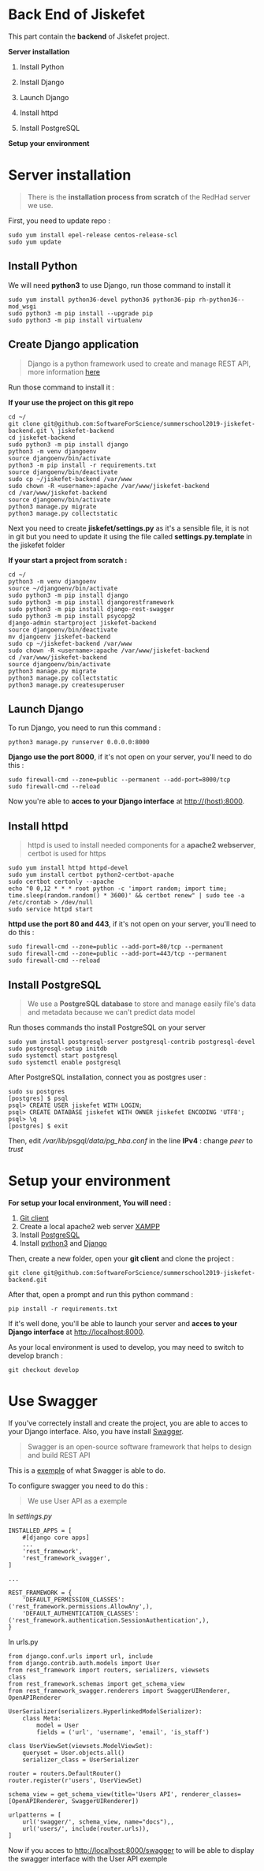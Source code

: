 
# Back End of Jiskefet

  

This part contain the **backend** of Jiskefet project.

**Server installation**

1. Install Python

2. Install Django

3. Launch Django

4. Install httpd

5. Install PostgreSQL

**Setup your environment**

  

# Server installation


> There is the **installation process from scratch** of the RedHad
> server we use.

First, you need to update repo : 

    sudo yum install epel-release centos-release-scl
    sudo yum update

## Install Python

We will need **python3** to use Django, run those command to install it
  
    sudo yum install python36-devel python36 python36-pip rh-python36--mod_wsgi
    sudo python3 -m pip install --upgrade pip
    sudo python3 -m pip install virtualenv

  

## Create Django application

> Django is a python framework used to create and manage REST API, more
> information [here](https://www.djangoproject.com/start/overview/)

Run those command to install it :

**If your use the project on this git repo**

    cd ~/
    git clone git@github.com:SoftwareForScience/summerschool2019-jiskefet-backend.git \ jiskefet-backend
    cd jiskefet-backend
    sudo python3 -m pip install django
    python3 -m venv djangoenv
    source djangoenv/bin/activate
    python3 -m pip install -r requirements.txt
    source djangoenv/bin/deactivate
    sudo cp ~/jiskefet-backend /var/www
    sudo chown -R <username>:apache /var/www/jiskefet-backend
    cd /var/www/jiskefet-backend 
    source djangoenv/bin/activate
    python3 manage.py migrate
    python3 manage.py collectstatic

Next you need to create **jiskefet/settings.py**
as it's a sensible file, it is not in git but you need to update it using the file called **settings.py.template** in the jiskefet folder

**If your start a project from scratch :** 
  

    cd ~/
    python3 -m venv djangoenv
    source ~/djangoenv/bin/activate
    sudo python3 -m pip install django
    sudo python3 -m pip install djangorestframework
    sudo python3 -m pip install django-rest-swagger
    sudo python3 -m pip install psycopg2
    django-admin startproject jiskefet-backend
    source djangoenv/bin/deactivate
    mv djangoenv jiskefet-backend
    sudo cp ~/jiskefet-backend /var/www
    sudo chown -R <username>:apache /var/www/jiskefet-backend
    cd /var/www/jiskefet-backend 
    source djangoenv/bin/activate
    python3 manage.py migrate
    python3 manage.py collectstatic
    python3 manage.py createsuperuser

    
## Launch Django

  

To run Django, you need to run this command :

  

    python3 manage.py runserver 0.0.0.0:8000

  

**Django use the port 8000**, if it's not open on your server, you'll need to do this :

  

    sudo firewall-cmd --zone=public --permanent --add-port=8000/tcp
    sudo firewall-cmd --reload

  

Now you're able to **acces to your Django interface** at [http://(host):8000](http://host:8000).

  

## Install httpd

> httpd is used to install needed components for a **apache2
> webserver**,  certbot is used for https

    sudo yum install httpd httpd-devel
    sudo yum install certbot python2-certbot-apache
    sudo certbot certonly --apache
    echo "0 0,12 * * * root python -c 'import random; import time; time.sleep(random.random() * 3600)' && certbot renew" | sudo tee -a /etc/crontab > /dev/null
    sudo service httpd start

**httpd use the port 80 and 443**, if it's not open on your server, you'll need to do this :
  

    sudo firewall-cmd --zone=public --add-port=80/tcp --permanent
    sudo firewall-cmd --zone=public --add-port=443/tcp --permanent
    sudo firewall-cmd --reload

## Install PostgreSQL

> We use a **PostgreSQL database** to store and manage easily file's
> data and metadata because we can't predict data model

Run thoses commands tho install PostgreSQL on your server

    sudo yum install postgresql-server postgresql-contrib postgresql-devel
    sudo postgresql-setup initdb
    sudo systemctl start postgresql
    sudo systemctl enable postgresql

After PostgreSQL installation, connect you as postgres user :

    sudo su postgres
    [postgres] $ psql
    psql> CREATE USER jiskefet WITH LOGIN;
    psql> CREATE DATABASE jiskefet WITH OWNER jiskefet ENCODING 'UTF8';
    psql> \q
    [postgres] $ exit
Then, edit */var/lib/psgql/data/pg_hba.conf* in the line **IPv4** : change *peer* to *trust*

# Setup your environment

**For setup your local environment, You will need :**

 1. [Git client](https://git-scm.com/downloads)
 2. Create a local apache2 web server [XAMPP](https://www.apachefriends.org/fr/download.html) 
 3. Install [PostgreSQL](https://www.postgresql.org/download/)
 4. Install [python3](https://www.python.org/downloads/) and [Django](https://www.djangoproject.com/download/)

Then, create a new folder, open your **git client** and clone the project :

    git clone git@github.com:SoftwareForScience/summerschool2019-jiskefet-backend.git
 
After that, open a prompt and run this python command :

    pip install -r requirements.txt

If it's well done, you'll be able to launch your server and **acces to your Django interface** at [http://localhost:8000](http://localhost:8000).

As your local environment is used to develop, you may need to switch to develop branch :

    git checkout develop 

# Use Swagger

If you've correctely install and create the project, you are able to acces to your Django interface. Also, you have install [Swagger](https://swagger.io/).

> Swagger is an open-source software framework that helps to
> design and build REST API

This is a [exemple](https://petstore.swagger.io/) of what Swagger is able to do.

To configure swagger you need to do this :

> We use User API as a exemple

In *settings.py*


    INSTALLED_APPS = [ 
    	#[django core apps] 
    	... 
    	'rest_framework', 
    	'rest_framework_swagger', 
    ] 

    ... 
    
    REST_FRAMEWORK = {
	    'DEFAULT_PERMISSION_CLASSES': ('rest_framework.permissions.AllowAny',),
	    'DEFAULT_AUTHENTICATION_CLASSES': ('rest_framework.authentication.SessionAuthentication',),
	}

In urls.py

    from django.conf.urls import url, include 
    from django.contrib.auth.models import User
    from rest_framework import routers, serializers, viewsets 
    class 
    from rest_framework.schemas import get_schema_view
    from rest_framework_swagger.renderers import SwaggerUIRenderer, OpenAPIRenderer

    UserSerializer(serializers.HyperlinkedModelSerializer):  
	    class Meta: 
		    model = User 
			fields = ('url', 'username', 'email', 'is_staff') 
			
	class UserViewSet(viewsets.ModelViewSet):
		queryset = User.objects.all()
		serializer_class = UserSerializer 
	
	router = routers.DefaultRouter()
	router.register(r'users', UserViewSet)
	
	schema_view = get_schema_view(title='Users API', renderer_classes=[OpenAPIRenderer, SwaggerUIRenderer])
	 
	urlpatterns = [
		url('swagger/', schema_view, name="docs"),, 
		url('users/', include(router.urls)), 
	]
Now if you acces to [http://localhost:8000/swagger](http://localhost:8000/swagger) to will be able to display the swagger interface with the User API exemple